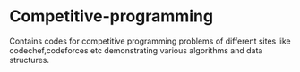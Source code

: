 # Competitive-programming
Contains codes for competitive programming problems  of  different sites  like codechef,codeforces etc demonstrating various algorithms and data structures. 
